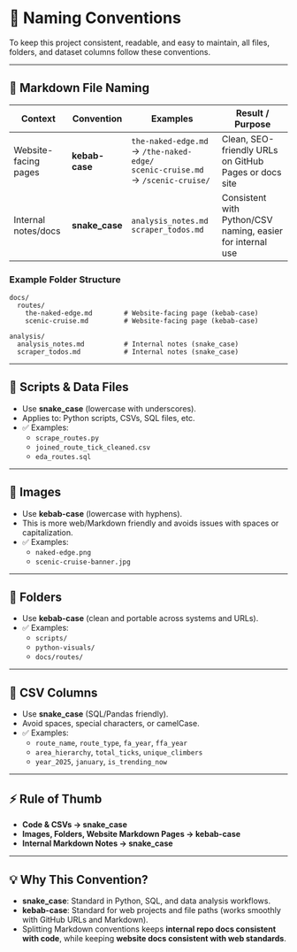 # 📖 Naming Conventions

To keep this project consistent, readable, and easy to maintain, all files, folders, and dataset columns follow these conventions.

---

## 🔹 Markdown File Naming

| Context              | Convention     | Examples                                                    | Result / Purpose                  |
|----------------------|----------------|-------------------------------------------------------------|-----------------------------------|
| Website-facing pages | **kebab-case** | `the-naked-edge.md` → `/the-naked-edge/`<br>`scenic-cruise.md` → `/scenic-cruise/` | Clean, SEO-friendly URLs on GitHub Pages or docs site |
| Internal notes/docs  | **snake_case** | `analysis_notes.md`<br>`scraper_todos.md`                   | Consistent with Python/CSV naming, easier for internal use |


### Example Folder Structure
```plaintext
docs/
  routes/
    the-naked-edge.md        # Website-facing page (kebab-case)
    scenic-cruise.md         # Website-facing page (kebab-case)

analysis/
  analysis_notes.md          # Internal notes (snake_case)
  scraper_todos.md           # Internal notes (snake_case)
```
---

## 🔹 Scripts & Data Files
- Use **snake_case** (lowercase with underscores).  
- Applies to: Python scripts, CSVs, SQL files, etc.  
- ✅ Examples:  
  - `scrape_routes.py`  
  - `joined_route_tick_cleaned.csv`  
  - `eda_routes.sql`  

---

## 🔹 Images
- Use **kebab-case** (lowercase with hyphens).  
- This is more web/Markdown friendly and avoids issues with spaces or capitalization.  
- ✅ Examples:  
  - `naked-edge.png`  
  - `scenic-cruise-banner.jpg`  

---

## 🔹 Folders
- Use **kebab-case** (clean and portable across systems and URLs).  
- ✅ Examples:  
  - `scripts/`  
  - `python-visuals/`  
  - `docs/routes/`  

---

## 🔹 CSV Columns
- Use **snake_case** (SQL/Pandas friendly).  
- Avoid spaces, special characters, or camelCase.  
- ✅ Examples:  
  - `route_name`, `route_type`, `fa_year`, `ffa_year`  
  - `area_hierarchy`, `total_ticks`, `unique_climbers`  
  - `year_2025`, `january`, `is_trending_now`  

---

## ⚡ Rule of Thumb
- **Code & CSVs → snake_case**  
- **Images, Folders, Website Markdown Pages → kebab-case**  
- **Internal Markdown Notes → snake_case**  

---

## 💡 Why This Convention?
- **snake_case**: Standard in Python, SQL, and data analysis workflows.  
- **kebab-case**: Standard for web projects and file paths (works smoothly with GitHub URLs and Markdown).  
- Splitting Markdown conventions keeps **internal repo docs consistent with code**, while keeping **website docs consistent with web standards**.  
